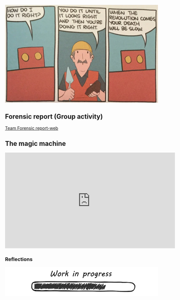 ![Moravec's paradox](../images/MoravecsParadox.jpg)

## Forensic report (Group activity)

[Team Forensic report-web](https://grayson-iaac.github.io/MDEF/week3.html)


## The magic machine

<iframe width="560" height="315" src="https://www.youtube.com/embed/vosQQlPurCI?si=1-ip2Jile-H4AyEG" title="YouTube video player" frameborder="0" allow="accelerometer; autoplay; clipboard-write; encrypted-media; gyroscope; picture-in-picture; web-share" allowfullscreen></iframe>

### Reflections
![WIP](../images/WIP.png)